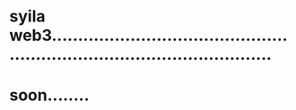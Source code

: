 # syila web3...............................................................................................
# soon........
